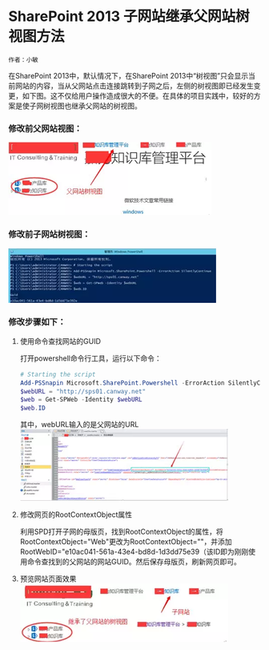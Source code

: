 # SharePoint 2013 子网站继承父网站树视图方法
    作者：小敏

在SharePoint 2013中，默认情况下，在SharePoint 2013中“树视图”只会显示当前网站的内容，当从父网站点击连接跳转到子网之后，左侧的树视图即已经发生变更，如下图。这不仅给用户操作造成很大的不便。在具体的项目实践中，较好的方案是使子网树视图也继承父网站的树视图。

### 修改前父网站视图：
![](imgs/20150430.001.png)

### 修改前子网站树视图：
![](imgs/20150430.002.png)

### 修改步骤如下：

1. 使用命令查找网站的GUID

    打开powershell命令行工具，运行以下命令：
    ```powershell
    # Starting the script
    Add-PSSnapin Microsoft.SharePoint.Powershell -ErrorAction SilentlyContinue
    $webURL = "http://sps01.canway.net"
    $web = Get-SPWeb -Identity $webURL
    $web.ID

    ```
    其中，webURL输入的是父网站的URL
    ![](imgs/20150430.003.png)
2.  修改网页的RootContextObject属性

    利用SPD打开子网的母版页，找到RootContextObject的属性，将RootContextObject="Web"更改为RootContextObject=""，并添加RootWebID="e10ac041-561a-43e4-bd8d-1d3dd75e39（该ID即为刚刚使用命令查找到的父网站的网站GUID。然后保存母版页，刷新网页即可。

3. 预览网站页面效果
    ![](imgs/20150430.004.png)

